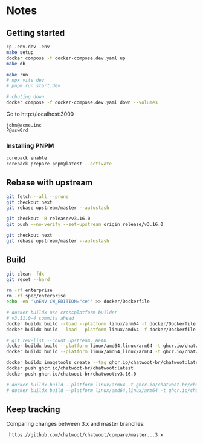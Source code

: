 # Notes

## Getting started

```bash
cp .env.dev .env
make setup
docker compose -f docker-compose.dev.yaml up
make db

make run
# npx vite dev
# pnpm run start:dev

# chuting down
docker compose -f docker-compose.dev.yaml down --volumes
```

Go to http://localhost:3000

```
john@acme.inc
P@ssw0rd
```

### Installing PNPM

```bash
corepack enable
corepack prepare pnpm@latest --activate
```

## Rebase with upstream

```bash
git fetch --all --prune
git checkout next
git rebase upstream/master --autostash

git checkout -B release/v3.16.0
git push --no-verify --set-upstream origin release/v3.16.0

git checkout next
git rebase upstream/master --autostash
```

## Build

```sh
git clean -fdx
git reset --hard

rm -rf enterprise
rm -rf spec/enterprise
echo -en '\nENV CW_EDITION="ce"' >> docker/Dockerfile

# docker buildx use crossplatform-builder
# v3.11.0-4 commits ahead
docker buildx build --load --platform linux/arm64 -f docker/Dockerfile .
docker buildx build --load --platform linux/amd64 -f docker/Dockerfile .

# git rev-list --count upstream..HEAD
docker buildx build --platform linux/amd64,linux/arm64 -t ghcr.io/chatwoot-br/chatwoot:next -f docker/Dockerfile --push .
docker buildx build --platform linux/amd64,linux/arm64 -t ghcr.io/chatwoot-br/chatwoot:next -t ghcr.io/chatwoot-br/chatwoot:v3.13.0 -f docker/Dockerfile --push .

docker buildx imagetools create --tag ghcr.io/chatwoot-br/chatwoot:latest --tag ghcr.io/chatwoot-br/chatwoot:v3.16.0 ghcr.io/chatwoot-br/chatwoot:next
docker push ghcr.io/chatwoot-br/chatwoot:latest
docker push ghcr.io/chatwoot-br/chatwoot:v3.16.0

# docker buildx build --platform linux/arm64 -t ghcr.io/chatwoot-br/chatwoot:latest -f docker/Dockerfile --push .
# docker buildx build --platform linux/amd64,linux/arm64 -t ghcr.io/chatwoot-br/chatwoot:wavoip -f docker/Dockerfile --push .
```

## Keep tracking

Comparing changes between 3.x and master branches:

     https://github.com/chatwoot/chatwoot/compare/master...3.x